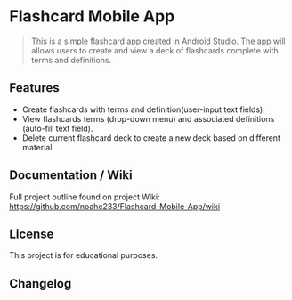 # Flashcard Mobile App

> This is a simple flashcard app created in Android Studio. The app will allows users to create and view a deck of flashcards complete with terms and definitions.  

## Features
- Create flashcards with terms and definition(user-input text fields).
- View flashcards terms (drop-down menu) and associated definitions (auto-fill text field).
- Delete current flashcard deck to create a new deck based on different material.

## Documentation / Wiki
Full project outline found on project Wiki:
https://github.com/noahc233/Flashcard-Mobile-App/wiki

## License
This project is for educational purposes.

## Changelog

